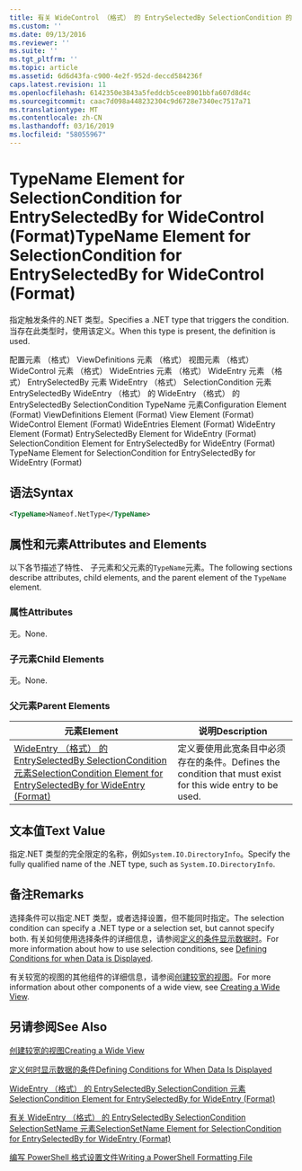 ```yaml
---
title: 有关 WideControl （格式） 的 EntrySelectedBy SelectionCondition 的 TypeName 元素 |Microsoft Docs
ms.custom: ''
ms.date: 09/13/2016
ms.reviewer: ''
ms.suite: ''
ms.tgt_pltfrm: ''
ms.topic: article
ms.assetid: 6d6d43fa-c900-4e2f-952d-deccd584236f
caps.latest.revision: 11
ms.openlocfilehash: 6142350e3843a5feddcb5cee8901bbfa607d8d4c
ms.sourcegitcommit: caac7d098a448232304c9d6728e7340ec7517a71
ms.translationtype: MT
ms.contentlocale: zh-CN
ms.lasthandoff: 03/16/2019
ms.locfileid: "58055967"
---
```

# <a name="typename-element-for-selectioncondition-for-entryselectedby-for-widecontrol-format"></a><span data-ttu-id="4efe9-102">TypeName Element for SelectionCondition for EntrySelectedBy for WideControl (Format)</span><span class="sxs-lookup"><span data-stu-id="4efe9-102">TypeName Element for SelectionCondition for EntrySelectedBy for WideControl (Format)</span></span>

<span data-ttu-id="4efe9-103">指定触发条件的.NET 类型。</span><span class="sxs-lookup"><span data-stu-id="4efe9-103">Specifies a .NET type that triggers the condition.</span></span> <span data-ttu-id="4efe9-104">当存在此类型时，使用该定义。</span><span class="sxs-lookup"><span data-stu-id="4efe9-104">When this type is present, the definition is used.</span></span>

<span data-ttu-id="4efe9-105">配置元素 （格式） ViewDefinitions 元素 （格式） 视图元素 （格式） WideControl 元素 （格式） WideEntries 元素 （格式） WideEntry 元素 （格式） EntrySelectedBy 元素 WideEntry （格式） SelectionCondition 元素EntrySelectedBy WideEntry （格式） 的 WideEntry （格式） 的 EntrySelectedBy SelectionCondition TypeName 元素</span><span class="sxs-lookup"><span data-stu-id="4efe9-105">Configuration Element (Format) ViewDefinitions Element (Format) View Element (Format) WideControl Element (Format) WideEntries Element (Format) WideEntry Element (Format) EntrySelectedBy Element for WideEntry (Format) SelectionCondition Element for EntrySelectedBy for WideEntry (Format) TypeName Element for SelectionCondition for EntrySelectedBy for WideEntry (Format)</span></span>

## <a name="syntax"></a><span data-ttu-id="4efe9-106">语法</span><span class="sxs-lookup"><span data-stu-id="4efe9-106">Syntax</span></span>

```xml
<TypeName>Nameof.NetType</TypeName>
```

## <a name="attributes-and-elements"></a><span data-ttu-id="4efe9-107">属性和元素</span><span class="sxs-lookup"><span data-stu-id="4efe9-107">Attributes and Elements</span></span>

<span data-ttu-id="4efe9-108">以下各节描述了特性、 子元素和父元素的`TypeName`元素。</span><span class="sxs-lookup"><span data-stu-id="4efe9-108">The following sections describe attributes, child elements, and the parent element of the `TypeName` element.</span></span>

### <a name="attributes"></a><span data-ttu-id="4efe9-109">属性</span><span class="sxs-lookup"><span data-stu-id="4efe9-109">Attributes</span></span>

<span data-ttu-id="4efe9-110">无。</span><span class="sxs-lookup"><span data-stu-id="4efe9-110">None.</span></span>

### <a name="child-elements"></a><span data-ttu-id="4efe9-111">子元素</span><span class="sxs-lookup"><span data-stu-id="4efe9-111">Child Elements</span></span>

<span data-ttu-id="4efe9-112">无。</span><span class="sxs-lookup"><span data-stu-id="4efe9-112">None.</span></span>

### <a name="parent-elements"></a><span data-ttu-id="4efe9-113">父元素</span><span class="sxs-lookup"><span data-stu-id="4efe9-113">Parent Elements</span></span>

|<span data-ttu-id="4efe9-114">元素</span><span class="sxs-lookup"><span data-stu-id="4efe9-114">Element</span></span>|<span data-ttu-id="4efe9-115">说明</span><span class="sxs-lookup"><span data-stu-id="4efe9-115">Description</span></span>|
|-------------|-----------------|
|[<span data-ttu-id="4efe9-116">WideEntry （格式） 的 EntrySelectedBy SelectionCondition 元素</span><span class="sxs-lookup"><span data-stu-id="4efe9-116">SelectionCondition Element for EntrySelectedBy for WideEntry (Format)</span></span>](./selectioncondition-element-for-entryselectedby-for-widecontrol-format.md)|<span data-ttu-id="4efe9-117">定义要使用此宽条目中必须存在的条件。</span><span class="sxs-lookup"><span data-stu-id="4efe9-117">Defines the condition that must exist for this wide entry to be used.</span></span>|

## <a name="text-value"></a><span data-ttu-id="4efe9-118">文本值</span><span class="sxs-lookup"><span data-stu-id="4efe9-118">Text Value</span></span>

<span data-ttu-id="4efe9-119">指定.NET 类型的完全限定的名称，例如`System.IO.DirectoryInfo`。</span><span class="sxs-lookup"><span data-stu-id="4efe9-119">Specify the fully qualified name of the .NET type, such as `System.IO.DirectoryInfo`.</span></span>

## <a name="remarks"></a><span data-ttu-id="4efe9-120">备注</span><span class="sxs-lookup"><span data-stu-id="4efe9-120">Remarks</span></span>

<span data-ttu-id="4efe9-121">选择条件可以指定.NET 类型，或者选择设置，但不能同时指定。</span><span class="sxs-lookup"><span data-stu-id="4efe9-121">The selection condition can specify a .NET type or a selection set, but cannot specify both.</span></span> <span data-ttu-id="4efe9-122">有关如何使用选择条件的详细信息，请参阅[定义的条件显示数据时](./defining-conditions-for-displaying-data.md)。</span><span class="sxs-lookup"><span data-stu-id="4efe9-122">For more information about how to use selection conditions, see [Defining Conditions for when Data is Displayed](./defining-conditions-for-displaying-data.md).</span></span>

<span data-ttu-id="4efe9-123">有关较宽的视图的其他组件的详细信息，请参阅[创建较宽的视图](./creating-a-wide-view.md)。</span><span class="sxs-lookup"><span data-stu-id="4efe9-123">For more information about other components of a wide view, see [Creating a Wide View](./creating-a-wide-view.md).</span></span>

## <a name="see-also"></a><span data-ttu-id="4efe9-124">另请参阅</span><span class="sxs-lookup"><span data-stu-id="4efe9-124">See Also</span></span>

[<span data-ttu-id="4efe9-125">创建较宽的视图</span><span class="sxs-lookup"><span data-stu-id="4efe9-125">Creating a Wide View</span></span>](./creating-a-wide-view.md)

[<span data-ttu-id="4efe9-126">定义何时显示数据的条件</span><span class="sxs-lookup"><span data-stu-id="4efe9-126">Defining Conditions for When Data Is Displayed</span></span>](./defining-conditions-for-displaying-data.md)

[<span data-ttu-id="4efe9-127">WideEntry （格式） 的 EntrySelectedBy SelectionCondition 元素</span><span class="sxs-lookup"><span data-stu-id="4efe9-127">SelectionCondition Element for EntrySelectedBy for WideEntry (Format)</span></span>](./selectioncondition-element-for-entryselectedby-for-widecontrol-format.md)

[<span data-ttu-id="4efe9-128">有关 WideEntry （格式） 的 EntrySelectedBy SelectionCondition SelectionSetName 元素</span><span class="sxs-lookup"><span data-stu-id="4efe9-128">SelectionSetName Element for SelectionCondition for EntrySelectedBy for WideEntry (Format)</span></span>](./selectionsetname-element-for-selectioncondition-for-entryselectedby-for-wideentry-format.md)

[<span data-ttu-id="4efe9-129">编写 PowerShell 格式设置文件</span><span class="sxs-lookup"><span data-stu-id="4efe9-129">Writing a PowerShell Formatting File</span></span>](./writing-a-powershell-formatting-file.md)
